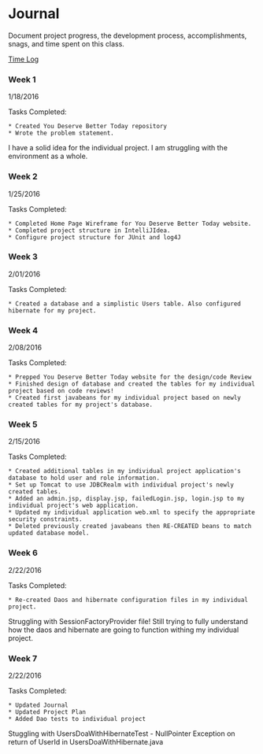 # Journal

Document project progress, the development process, accomplishments, snags, and time spent on this class. 

[Time Log](TimeLog.md)

### Week 1

1/18/2016 

Tasks Completed:

    * Created You Deserve Better Today repository 
    * Wrote the problem statement.
 
I have a solid idea for the individual project. I am struggling with the environment as a whole. 

### Week 2

1/25/2016 

Tasks Completed:

    * Completed Home Page Wireframe for You Deserve Better Today website.
    * Completed project structure in IntelliJIdea.
    * Configure project structure for JUnit and log4J
    
### Week 3

2/01/2016 

Tasks Completed:

    * Created a database and a simplistic Users table. Also configured hibernate for my project.
    
### Week 4

2/08/2016 

Tasks Completed:

    * Prepped You Deserve Better Today website for the design/code Review
    * Finished design of database and created the tables for my individual project based on code reviews!
    * Created first javabeans for my individual project based on newly created tables for my project's database.
    

### Week 5

2/15/2016 

Tasks Completed:

    * Created additional tables in my individual project application's database to hold user and role information.
    * Set up Tomcat to use JDBCRealm with individual project's newly created tables.
    * Added an admin.jsp, display.jsp, failedLogin.jsp, login.jsp to my individual project's web application.
    * Updated my individual application web.xml to specify the appropriate security constraints.
    * Deleted previously created javabeans then RE-CREATED beans to match updated database model.
    
### Week 6

2/22/2016 

Tasks Completed:

    * Re-created Daos and hibernate configuration files in my individual project.
         
Struggling with SessionFactoryProvider file! Still trying to fully understand how the daos and hibernate are going to function withing my individual project.

### Week 7

2/22/2016 

Tasks Completed:

    * Updated Journal
    * Updated Project Plan
    * Added Dao tests to individual project

Stuggling with UsersDoaWithHibernateTest - NullPointer Exception on return of UserId in UsersDoaWithHibernate.java